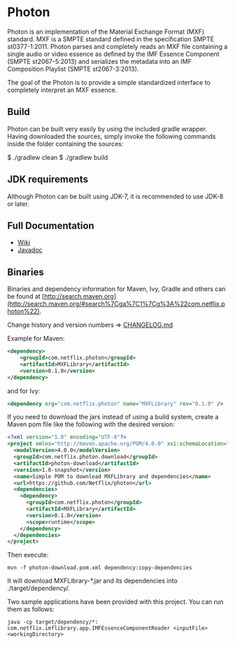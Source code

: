 # Photon

Photon is an implementation of the Material Exchange Format (MXF) standard. MXF is a SMPTE standard defined in the
specification SMPTE st0377-1:2011. Photon parses and completely reads an MXF file containing a single audio or video essence
as defined by the IMF Essence Component (SMPTE st2067-5:2013) and serializes the metadata into an IMF Composition
Playlist (SMPTE st2067-3:2013).

The goal of the Photon is to provide a simple standardized interface to completely interpret an MXF essence.

## Build

Photon can be built very easily by using the included gradle wrapper. Having downloaded the sources, simply invoke the
following commands inside the folder containing the sources:

$ ./gradlew clean
$ ./gradlew build

## JDK requirements

Although Photon can be built using JDK-7, it is recommended to use JDK-8 or later.

## Full Documentation

- [Wiki](https://github.com/Netflix/photon/wiki)
- [Javadoc](http://netflix.github.io/photon/)

## Binaries
Binaries and dependency information for Maven, Ivy, Gradle and others can be found at [http://search.maven.org](http://search.maven.org/#search%7Cga%7C1%7Cg%3A%22com.netflix.photon%22).

Change history and version numbers => [CHANGELOG.md](https://github.com/Netflix/photon/blob/master/CHANGELOG.md)

Example for Maven:

```xml
<dependency>
    <groupId>com.netflix.photon</groupId>
    <artifactId>MXFLibrary</artifactId>
    <version>0.1.0</version>
</dependency>
```
and for Ivy:

```xml
<dependency org="com.netflix.photon" name="MXFLibrary" rev="0.1.0" />
```

If you need to download the jars instead of using a build system, create a Maven pom file like the following with the desired version:

```xml
<?xml version="1.0" encoding="UTF-8"?>
<project xmlns="http://maven.apache.org/POM/4.0.0" xsi:schemaLocation="http://maven.apache.org/POM/4.0.0 http://maven.apache.org/xsd/maven-4.0.0.xsd" xmlns:xsi="http://www.w3.org/2001/XMLSchema-instance">
  <modelVersion>4.0.0</modelVersion>
  <groupId>com.netflix.photon.download</groupId>
  <artifactId>photon-download</artifactId>
  <version>1.0-snapshot</version>
  <name>Simple POM to download MXFLibrary and dependencies</name>
  <url>https://github.com/Netflix/photon</url>
  <dependencies>
    <dependency>
      <groupId>com.netflix.photon</groupId>
      <artifactId>MXFLibrary</artifactId>
      <version>0.1.0</version>
      <scope>runtime</scope>
    </dependency>
  </dependencies>
</project>
```

Then execute:

```
mvn -f photon-download.pom.xml dependency:copy-dependencies
```

It will download MXFLibrary-*.jar and its dependencies into ./target/dependency/.

Two sample applications have been provided with this project. You can run them as follows:

```
java -cp target/dependency/*: com.netflix.imflibrary.app.IMFEssenceComponentReader <inputFile> <workingDirectory>
```

